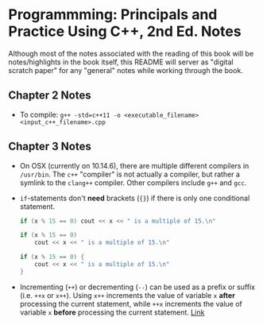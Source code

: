# Programmming: Principals and Practice Using C++, 2nd Ed. Notes

Although most of the notes associated with the reading of this book will be
notes/highlights in the book itself, this README will server as
"digital scratch paper" for any "general" notes while working through the book.

## Chapter 2 Notes

* To compile: `g++ -std=c++11 -o <executable_filename> <input_c++_filename>.cpp`

## Chapter 3 Notes

* On OSX (currently on 10.14.6), there are multiple different compilers in
`/usr/bin`. The `c++` "compiler" is not actually a compiler, but rather a
symlink to the `clang++` compiler. Other compilers include `g++` and `gcc`.

* `if`-statements don't **need** brackets (`{}`) if there is only one conditional
statement.

	```c++
	if (x % 15 == 0) cout << x << " is a multiple of 15.\n"
	```

	```c++
	if (x % 15 == 0)
		cout << x << " is a multiple of 15.\n"
	```

	```c++
	if (x % 15 == 0) {
		cout << x << " is a multiple of 15.\n"
	}
	```

* Incrementing (`++`) or decrementing (`--`) can be used as a prefix or suffix
(i.e. `++x` or `x++`). Using `x++` increments the value of variable `x` **after**
processing the current statement, while `++x` increments the value of variable
`x` **before** processing the current statement. [Link](https://stackoverflow.com/questions/1812990/incrementing-in-c-when-to-use-x-or-x)
